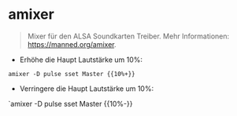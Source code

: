 # amixer

> Mixer für den ALSA Soundkarten Treiber.
> Mehr Informationen: <https://manned.org/amixer>.

- Erhöhe die Haupt Lautstärke um 10%:

`amixer -D pulse sset Master {{10%+}}`

- Verringere die Haupt Lautstärke um 10%:

`amixer -D pulse sset Master {{10%-}}
